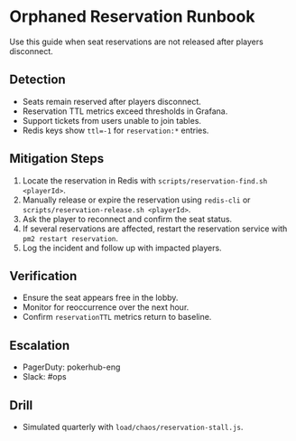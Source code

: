 # Orphaned Reservation Runbook

Use this guide when seat reservations are not released after players disconnect.

## Detection
- Seats remain reserved after players disconnect.
- Reservation TTL metrics exceed thresholds in Grafana.
- Support tickets from users unable to join tables.
- Redis keys show `ttl=-1` for `reservation:*` entries.

## Mitigation Steps
1. Locate the reservation in Redis with `scripts/reservation-find.sh <playerId>`.
2. Manually release or expire the reservation using `redis-cli` or `scripts/reservation-release.sh <playerId>`.
3. Ask the player to reconnect and confirm the seat status.
4. If several reservations are affected, restart the reservation service with `pm2 restart reservation`.
5. Log the incident and follow up with impacted players.

## Verification
- Ensure the seat appears free in the lobby.
- Monitor for reoccurrence over the next hour.
- Confirm `reservationTTL` metrics return to baseline.

## Escalation
- PagerDuty: pokerhub-eng
- Slack: #ops

## Drill
- Simulated quarterly with `load/chaos/reservation-stall.js`.
